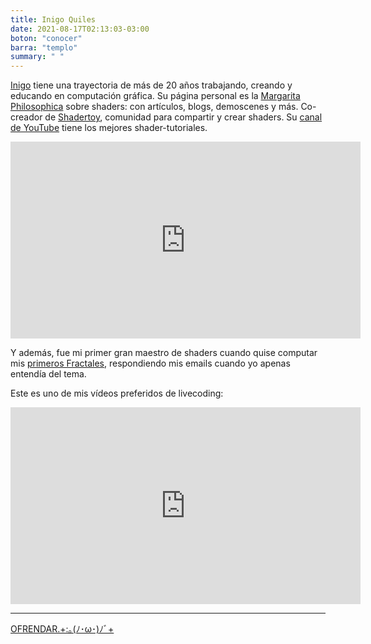 ```yaml
---
title: Inigo Quiles
date: 2021-08-17T02:13:03-03:00
boton: "conocer"
barra: "templo"
summary: " "
---
```



[Inigo](https://iquilezles.org/) tiene una trayectoria de más de 20 años trabajando, creando y educando en computación gráfica. Su página personal es la [Margarita Philosophica](https://apps.lib.umich.edu/blogs/beyond-reading-room/margarita-philosophica-renaissance-answer-wikipedia) sobre shaders: con artículos, blogs, demoscenes y más. 
Co-creador de [Shadertoy](https://www.shadertoy.com/), comunidad para compartir y crear shaders. Su [canal de YouTube](https://www.youtube.com/channel/UCdmAhiG8HQDlz8uyekw4ENw) tiene los mejores shader-tutoriales.

<iframe width="560" height="315" src="https://www.youtube.com/embed/rQ2bnU4dkso" title="YouTube video player" frameborder="0" allow="accelerometer; autoplay; clipboard-write; encrypted-media; gyroscope; picture-in-picture" allowfullscreen></iframe>


Y además, fue mi primer gran maestro de shaders cuando quise computar mis [primeros Fractales](https://visualizer.solquemal.com/01-mandelbrot-set/), respondiendo mis emails cuando yo apenas entendía del tema.

Este es uno de mis vídeos preferidos de livecoding:

<iframe width="560" height="315" src="https://www.youtube.com/embed/y8aL4Cnb9m4" title="YouTube video player" frameborder="0" allow="accelerometer; autoplay; clipboard-write; encrypted-media; gyroscope; picture-in-picture" allowfullscreen></iframe>


<hr>


 <span class="button-red"><a target="_blank" href="https://templo-shader.glitch.me/">OFRENDAR.+:｡(ﾉ･ω･)ﾉﾞ+</a></span>

